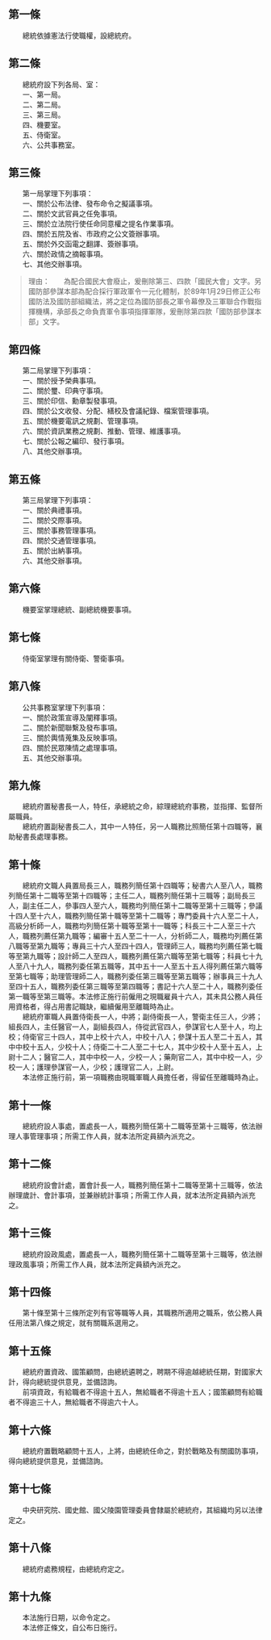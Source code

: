 第一條 
-------
　　總統依據憲法行使職權，設總統府。  


第二條 
-------
　　總統府設下列各局、室：  
　　一、第一局。  
　　二、第二局。  
　　三、第三局。  
　　四、機要室。  
　　五、侍衛室。  
　　六、公共事務室。  


第三條 
-------
　　第一局掌理下列事項：  
　　一、關於公布法律、發布命令之擬議事項。  
　　二、關於文武官員之任免事項。  
　　三、關於立法院行使任命同意權之提名作業事項。  
　　四、關於五院及省、市政府之公文簽辦事項。  
　　五、關於外交函電之翻譯、簽辦事項。  
　　六、關於政情之摘報事項。  
　　七、其他交辦事項。  
> 理由：　　為配合國民大會廢止，爰刪除第三、四款「國民大會」文字。另國防部參謀本部為配合採行軍政軍令一元化體制，於89年1月29日修正公布國防法及國防部組織法，將之定位為國防部長之軍令幕僚及三軍聯合作戰指揮機構，承部長之命負責軍令事項指揮軍隊，爰刪除第四款「國防部參謀本部」文字。



第四條 
-------
　　第二局掌理下列事項：  
　　一、關於授予榮典事項。  
　　二、關於璽、印典守事項。  
　　三、關於印信、勳章製發事項。  
　　四、關於公文收發、分配、繕校及會議紀錄、檔案管理事項。  
　　五、關於機要電訊之規劃、管理事項。  
　　六、關於資訊業務之規劃、推動、管理、維護事項。  
　　七、關於公報之編印、發行事項。  
　　八、其他交辦事項。  


第五條 
-------
　　第三局掌理下列事項：  
　　一、關於典禮事項。  
　　二、關於交際事項。  
　　三、關於事務管理事項。  
　　四、關於交通管理事項。  
　　五、關於出納事項。  
　　六、其他交辦事項。  


第六條 
-------
　　機要室掌理總統、副總統機要事項。  


第七條 
-------
　　侍衛室掌理有關侍衛、警衛事項。  


第八條 
-------
　　公共事務室掌理下列事項：  
　　一、關於政策宣導及闡釋事項。  
　　二、關於新聞聯繫及發布事項。  
　　三、關於輿情蒐集及反映事項。  
　　四、關於民眾陳情之處理事項。  
　　五、其他交辦事項。  


第九條 
-------
　　總統府置秘書長一人，特任，承總統之命，綜理總統府事務，並指揮、監督所屬職員。  
　　總統府置副秘書長二人，其中一人特任，另一人職務比照簡任第十四職等，襄助秘書長處理事務。  


第十條 
-------
　　總統府文職人員置局長三人，職務列簡任第十四職等；秘書六人至八人，職務列簡任第十二職等至第十四職等；主任二人，職務列簡任第十三職等；副局長三人，副主任二人，參事四人至六人，職務均列簡任第十二職等至第十三職等；參議十四人至十六人，職務列簡任第十職等至第十二職等；專門委員十六人至二十人，高級分析師一人，職務均列簡任第十職等至第十一職等；科長三十二人至三十六人，職務列薦任第九職等；編審十五人至二十一人，分析師二人，職務均列薦任第八職等至第九職等；專員三十六人至四十四人，管理師三人，職務均列薦任第七職等至第九職等；設計師二人至四人，職務列薦任第六職等至第七職等；科員七十九人至八十九人，職務列委任第五職等，其中五十一人至五十五人得列薦任第六職等至第七職等；助理管理師二人，職務列委任第三職等至第五職等；辦事員三十九人至四十五人，職務列委任第三職等至第四職等；書記十六人至二十人，職務列委任第一職等至第三職等。本法修正施行前僱用之現職雇員十六人，其未具公務人員任用資格者，得占用書記職缺，繼續僱用至離職時為止。  
　　總統府軍職人員置侍衛長一人，中將；副侍衛長一人，警衛主任三人，少將；組長四人，主任醫官一人，副組長四人，侍從武官四人，參謀官七人至十人，均上校；侍衛官三十四人，其中上校十六人，中校十八人；參謀十五人至二十五人，其中中校十五人，少校十人；侍衛二十二人至二十七人，其中少校十人至十五人，上尉十二人；醫官二人，其中中校一人，少校一人；藥劑官二人，其中中校一人，少校一人；護理參謀官一人，少校；護理官二人，上尉。  
　　本法修正施行前，第一項職務由現職軍職人員擔任者，得留任至離職時為止。  


第十一條 
---------
　　總統府設人事處，置處長一人，職務列簡任第十二職等至第十三職等，依法辦理人事管理事項；所需工作人員，就本法所定員額內派充之。  


第十二條 
---------
　　總統府設會計處，置會計長一人，職務列簡任第十二職等至第十三職等，依法辦理歲計、會計事項，並兼辦統計事項；所需工作人員，就本法所定員額內派充之。  


第十三條 
---------
　　總統府設政風處，置處長一人，職務列簡任第十二職等至第十三職等，依法辦理政風事項；所需工作人員，就本法所定員額內派充之。  


第十四條 
---------
　　第十條至第十三條所定列有官等職等人員，其職務所適用之職系，依公務人員任用法第八條之規定，就有關職系選用之。  


第十五條 
---------
　　總統府置資政、國策顧問，由總統遴聘之，聘期不得逾越總統任期，對國家大計，得向總統提供意見，並備諮詢。  
　　前項資政，有給職者不得逾十五人，無給職者不得逾十五人；國策顧問有給職者不得逾三十人，無給職者不得逾六十人。  


第十六條 
---------
　　總統府置戰略顧問十五人，上將，由總統任命之，對於戰略及有關國防事項，得向總統提供意見，並備諮詢。  


第十七條 
---------
　　中央研究院、國史館、國父陵園管理委員會隸屬於總統府，其組織均另以法律定之。  


第十八條 
---------
　　總統府處務規程，由總統府定之。  


第十九條 
---------
　　本法施行日期，以命令定之。  
　　本法修正條文，自公布日施行。